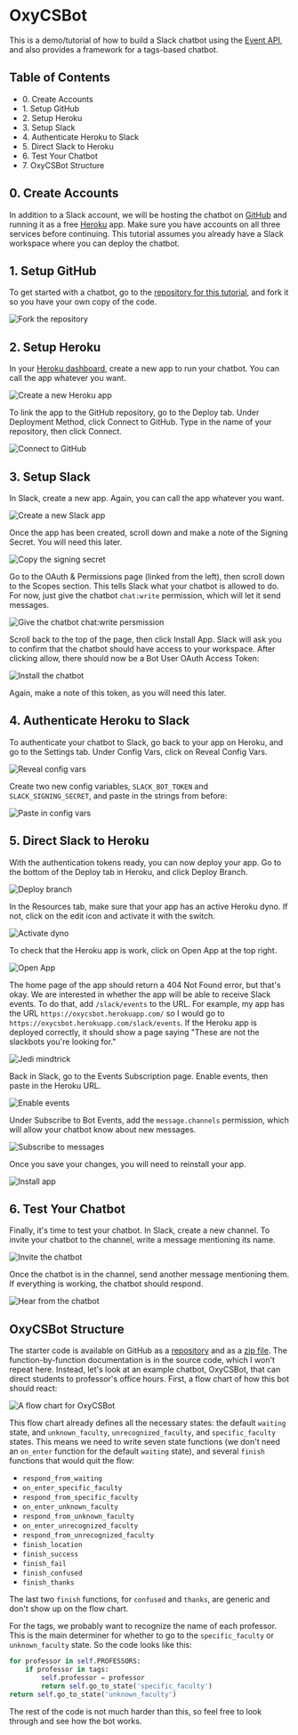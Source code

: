 # OxyCSBot

This is a demo/tutorial of how to build a Slack chatbot using the [Event API](https://api.slack.com/events-api), and also provides a framework for a tags-based chatbot.

## Table of Contents

* 0\. Create Accounts
* 1\. Setup GitHub
* 2\. Setup Heroku
* 3\. Setup Slack
* 4\. Authenticate Heroku to Slack
* 5\. Direct Slack to Heroku
* 6\. Test Your Chatbot
* 7\. OxyCSBot Structure

## 0. Create Accounts

In addition to a Slack account, we will be hosting the chatbot on [GitHub](https://github.com/) and running it as a free [Heroku](https://www.heroku.com/) app. Make sure you have accounts on all three services before continuing. This tutorial assumes you already have a Slack workspace where you can deploy the chatbot.

## 1. Setup GitHub

To get started with a chatbot, go to the [repository for this tutorial](https://github.com/justinnhli/oxycsbot), and fork it so you have your own copy of the code. 

![Fork the repository](images/1-fork.png)

## 2. Setup Heroku

In your [Heroku dashboard](https://dashboard.heroku.com/apps), create a new app to run your chatbot. You can call the app whatever you want.

![Create a new Heroku app](images/2-new-app.png)

To link the app to the GitHub repository, go to the Deploy tab. Under Deployment Method, click Connect to GitHub. Type in the name of your repository, then click Connect.

![Connect to GitHub](images/2-connect-to-github.png)

## 3. Setup Slack

In Slack, create a new app. Again, you can call the app whatever you want.

![Create a new Slack app](images/3-new-app.png)

Once the app has been created, scroll down and make a note of the Signing Secret. You will need this later.

![Copy the signing secret](images/3-signing-secret.png)

Go to the OAuth & Permissions page (linked from the left), then scroll down to the Scopes section. This tells Slack what your chatbot is allowed to do. For now, just give the chatbot `chat:write` permission, which will let it send messages.

![Give the chatbot chat:write persmission](images/3-bot-token-scopes.png)

Scroll back to the top of the page, then click Install App. Slack will ask you to confirm that the chatbot should have access to your workspace. After clicking allow, there should now be a Bot User OAuth Access Token:

![Install the chatbot](images/3-bot-user-token.png)

Again, make a note of this token, as you will need this later.

## 4. Authenticate Heroku to Slack

To authenticate your chatbot to Slack, go back to your app on Heroku, and go to the Settings tab. Under Config Vars, click on Reveal Config Vars.

![Reveal config vars](images/4-reveal-config-vars.png)

Create two new config variables, `SLACK_BOT_TOKEN` and `SLACK_SIGNING_SECRET`, and paste in the strings from before:

![Paste in config vars](images/4-paste-config-vars.png)

## 5. Direct Slack to Heroku

With the authentication tokens ready, you can now deploy your app. Go to the bottom of the Deploy tab in Heroku, and click Deploy Branch.

![Deploy branch](images/5-deploy-branch.png)


In the Resources tab, make sure that your app has an active Heroku dyno. If not, click on the edit icon and activate it with the switch.

![Activate dyno](images/5-activate-dyno.png)

To check that the Heroku app is work, click on Open App at the top right.

![Open App](images/5-open-app.png)

The home page of the app should return a 404 Not Found error, but that's okay. We are interested in whether the app will be able to receive Slack events. To do that, add `/slack/events` to the URL. For example, my app has the URL `https://oxycsbot.herokuapp.com/` so I would go to `https://oxycsbot.herokuapp.com/slack/events`. If the Heroku app is deployed correctly, it should show a page saying "These are not the slackbots you're looking for."

![Jedi mindtrick](images/5-jedi-mindtrack.png)

Back in Slack, go to the Events Subscription page. Enable events, then paste in the Heroku URL.

![Enable events](images/5-enable-events.png)

Under Subscribe to Bot Events, add the `message.channels` permission, which will allow your chatbot know about new messages.

![Subscribe to messages](images/5-subscribe-events.png)

Once you save your changes, you will need to reinstall your app.

![Install app](images/5-install-app.png)

## 6. Test Your Chatbot

Finally, it's time to test your chatbot. In Slack, create a new channel. To invite your chatbot to the channel, write a message mentioning its name.

![Invite the chatbot](images/6-invite.png)

Once the chatbot is in the channel, send another message mentioning them. If everything is working, the chatbot should respond.

![Hear from the chatbot](images/6-respond.png)

## OxyCSBot Structure

The starter code is available on GitHub as a [repository](https://github.com/justinnhli/oxycsbot) and as a [zip file](https://github.com/justinnhli/oxycsbot/archive/master.zip). The function-by-function documentation is in the source code, which I won't repeat here. Instead, let's look at an example chatbot, OxyCSBot, that can direct students to professor's office hours. First, a flow chart of how this bot should react:

![A flow chart for OxyCSBot](images/oxycsbot.png)

This flow chart already defines all the necessary states: the default `waiting` state, and `unknown_faculty`, `unrecognized_faculty`, and `specific_faculty` states. This means we need to write seven state functions (we don't need an `on_enter` function for the default `waiting` state), and several `finish` functions that would quit the flow:

* `respond_from_waiting`
* `on_enter_specific_faculty`
* `respond_from_specific_faculty`
* `on_enter_unknown_faculty`
* `respond_from_unknown_faculty`
* `on_enter_unrecognized_faculty`
* `respond_from_unrecognized_faculty`
* `finish_location`
* `finish_success`
* `finish_fail`
* `finish_confused`
* `finish_thanks`

The last two `finish` functions, for `confused` and `thanks`, are generic and don't show up on the flow chart.

For the tags, we probably want to recognize the name of each professor. This is the main determiner for whether to go to the `specific_faculty` or `unknown_faculty` state. So the code looks like this:

```python
for professor in self.PROFESSORS:
    if professor in tags:
        self.professor = professor
        return self.go_to_state('specific_faculty')
return self.go_to_state('unknown_faculty')
```

The rest of the code is not much harder than this, so feel free to look through and see how the bot works.
